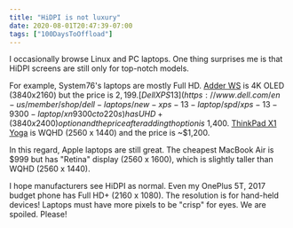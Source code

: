 ```yaml
---
title: "HiDPI is not luxury"
date: 2020-08-01T20:47:39-07:00
tags: ["100DaysToOffload"]
---
```

I occasionally browse Linux and PC laptops. One thing surprises me is that HiDPI screens are still only for top-notch models.

For example, System76's laptops are mostly Full HD. [Adder WS](https://system76.com/laptops/adder) is 4K OLED (3840x2160) but the price is $2,199. [Dell XPS 13](https://www.dell.com/en-us/member/shop/dell-laptops/new-xps-13-laptop/spd/xps-13-9300-laptop/xn9300cto220s) has UHD+ (3840 x 2400) option and the price after adding th option is ~$1,400. [ThinkPad X1 Yoga](https://www.lenovo.com/us/en/laptops/thinkpad/thinkpad-x1/ThinkPad-X1-Yoga-3rd-Gen/p/20LFS06F00) is WQHD (2560 x 1440) and the price is ~$1,200.

In this regard, Apple laptops are still great. The cheapest MacBook Air is $999 but has "Retina" display (2560 x 1600), which is slightly taller than WQHD (2560 x 1440).

I hope manufacturers see HiDPI as normal. Even my OnePlus 5T, 2017 budget phone has Full HD+ (2160 x 1080). The resolution is for hand-held devices! Laptops must have more pixels to be "crisp" for eyes. We are spoiled. Please!
